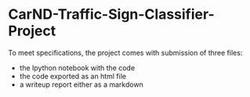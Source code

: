 # CarND-Traffic-Sign-Classifier-Project
To meet specifications, the project comes with submission of three files: 
* the Ipython notebook with the code
* the code exported as an html file
* a writeup report either as a markdown
